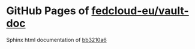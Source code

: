GitHub Pages of [fedcloud-eu/vault-doc](https://github.com/fedcloud-eu/vault-doc.git)
===
Sphinx html documentation of [bb3210a6](https://github.com/fedcloud-eu/vault-doc/tree/bb3210a6c259951edfaa53e5359f113f20401092)

